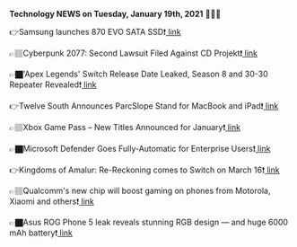 <b>Technology NEWS on Tuesday, January 19th, 2021</b> 📡📡📡 

👉Samsung launches 870 EVO SATA SSD❗️<a href='https://techblock.club/?p=9571'> link</a>

👉🏽Cyberpunk 2077: Second Lawsuit Filed Against CD Projekt❗️<a href='https://techblock.club/?p=9573'> link</a>

👉🏿'Apex Legends' Switch Release Date Leaked, Season 8 and 30-30 Repeater Revealed❗️<a href='https://techblock.club/?p=9575'> link</a>

👉Twelve South Announces ParcSlope Stand for MacBook and iPad❗️<a href='https://techblock.club/?p=9577'> link</a>

👉🏽Xbox Game Pass – New Titles Announced for January❗️<a href='https://techblock.club/?p=9579'> link</a>

👉🏿Microsoft Defender Goes Fully-Automatic for Enterprise Users❗️<a href='https://techblock.club/?p=9581'> link</a>

👉Kingdoms of Amalur: Re-Reckoning comes to Switch on March 16❗️<a href='https://techblock.club/?p=9583'> link</a>

👉🏽Qualcomm's new chip will boost gaming on phones from Motorola, Xiaomi and others❗️<a href='https://techblock.club/?p=9585'> link</a>

👉🏿Asus ROG Phone 5 leak reveals stunning RGB design — and huge 6000 mAh battery❗️<a href='https://techblock.club/?p=9587'> link</a>


